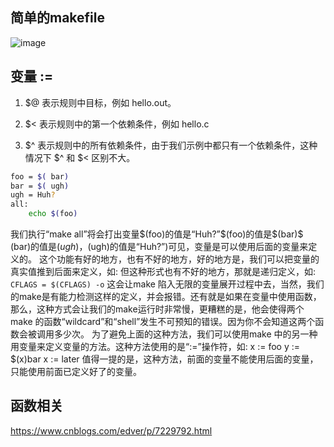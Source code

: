 ## 简单的makefile
![image](https://img2022.cnblogs.com/blog/1865959/202207/1865959-20220702231918803-1312638697.png)

## 变量 :=
1. $@
表示规则中目标，例如 hello.out。

2. $<
表示规则中的第一个依赖条件，例如 hello.c

3. $^
表示规则中的所有依赖条件，由于我们示例中都只有一个依赖条件，这种情况下 $^ 和 $< 区别不大。

```bash
foo = $( bar)
bar = $( ugh)
ugh = Huh?
all:
	echo $(foo)
```
我们执行“make all”将会打出变量\$(foo)的值是“Huh?”\$(foo)的值是\$(bar)$ (bar)的值是$(ugh)，$(ugh)的值是“Huh?”)可见，变量是可以使用后面的变量来定义的。
这个功能有好的地方，也有不好的地方，好的地方是，我们可以把变量的真实值推到后面来定义，如:
但这种形式也有不好的地方，那就是递归定义，如:
`CFLAGS = $(CFLAGS) -o`
这会让make 陷入无限的变量展开过程中去，当然，我们的make是有能力检测这样的定义，并会报错。还有就是如果在变量中使用函数，那么，这种方式会让我们的make运行时非常慢，更糟糕的是，他会使得两个make 的函数“wildcard”和“shell”发生不可预知的错误。因为你不会知道这两个函数会被调用多少次。
为了避免上面的这种方法，我们可以使用make 中的另一种用变量来定义变量的方法。这种方法使用的是“:=”操作符，如:
x := foo
y := $(x)bar
x := later
值得一提的是，这种方法，前面的变量不能使用后面的变量，只能使用前面已定义好了的变量。

## 函数相关
https://www.cnblogs.com/edver/p/7229792.html





